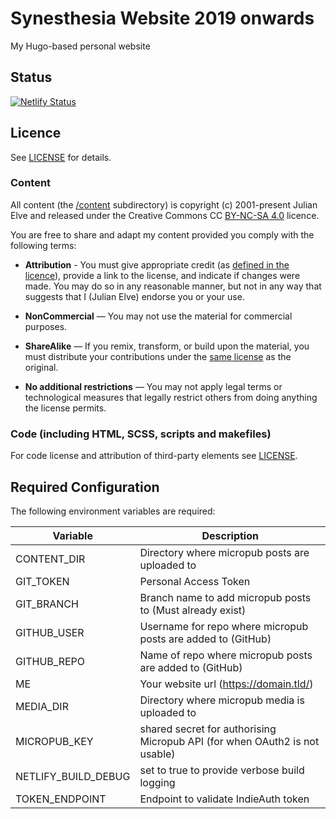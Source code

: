 # Synesthesia Website 2019 onwards

My Hugo-based personal website

## Status

[![Netlify Status](https://api.netlify.com/api/v1/badges/1761afff-7d43-4c65-b513-26c0aa3fc8c0/deploy-status)](https://app.netlify.com/sites/nervous-brahmagupta-ee73b3/deploys)

## Licence

See [LICENSE](LICENSE.md) for details.

### Content 

All content (the [/content](https://github.com/synesthesia/site2019/tree/master/content) subdirectory) is copyright (c) 2001-present Julian Elve and released under the Creative Commons CC [BY-NC-SA 4.0](https://creativecommons.org/licenses/by-nc-sa/4.0/) licence.

You are free to share and adapt my content provided you comply with the following terms:

- **Attribution** - You must give appropriate credit (as [defined in the licence](https://creativecommons.org/licenses/by-nc-sa/4.0/)), provide a link to the license, and indicate if changes were made. You may do so in any reasonable manner, but not in any way that suggests that I (Julian Elve) endorse you or your use.

- **NonCommercial** — You may not use the material for commercial purposes.

- **ShareAlike** — If you remix, transform, or build upon the material, you must distribute your contributions under the [same license](https://creativecommons.org/licenses/by-nc-sa/4.0/) as the original.

- **No additional restrictions** — You may not apply legal terms or technological measures that legally restrict others from doing anything the license permits.

### Code (including HTML, SCSS, scripts and makefiles)

For code license and attribution of third-party elements see [LICENSE](https://github.com/synesthesia/site2019/blob/master/LICENSE.md).

## Required Configuration

The following environment variables are required:

|Variable|Description|
|----|----|
| CONTENT_DIR | Directory where micropub posts are uploaded to| 
|	GIT_TOKEN | Personal Access Token|
| GIT_BRANCH | Branch name to add micropub posts to (Must already exist)|
| GITHUB_USER | Username for repo where micropub posts are added to (GitHub)| 
| GITHUB_REPO | Name of repo where micropub posts are added to (GitHub)| 
| ME | Your website url (https://domain.tld/)| 
| MEDIA_DIR | Directory where micropub media is uploaded to| 
| MICROPUB_KEY | shared secret for authorising Micropub API (for when OAuth2 is not usable) |
| NETLIFY_BUILD_DEBUG | set to true to provide verbose build logging |
| TOKEN_ENDPOINT | Endpoint to validate IndieAuth token| 

